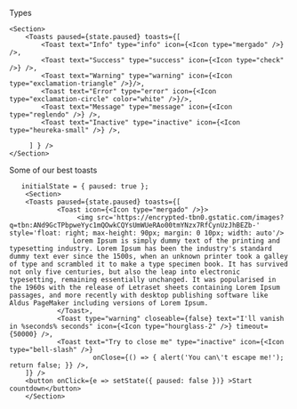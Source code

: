 Types

    <Section>
        <Toasts paused={state.paused} toasts={[
            <Toast text="Info" type="info" icon={<Icon type="mergado" />} />,
            <Toast text="Success" type="success" icon={<Icon type="check" />} />,
            <Toast text="Warning" type="warning" icon={<Icon type="exclamation-triangle" />}/>,
            <Toast text="Error" type="error" icon={<Icon type="exclamation-circle" color="white" />}/>,
            <Toast text="Message" type="message" icon={<Icon type="reglendo" />} />,
            <Toast text="Inactive" type="inactive" icon={<Icon type="heureka-small" />} />,

         ] } />   
    </Section>
         
Some of our best toasts 

       initialState = { paused: true };
        <Section>
        <Toasts paused={state.paused} toasts={[
                <Toast icon={<Icon type="mergado" />}>
                     <img src='https://encrypted-tbn0.gstatic.com/images?q=tbn:ANd9GcTPbpweYyc1mQOwkCQYsUmWUeRAo00tmYNzx7RfCynUzJhBEZb-' style='float: right; max-height: 90px; margin: 0 10px; width: auto'/>
                    Lorem Ipsum is simply dummy text of the printing and typesetting industry. Lorem Ipsum has been the industry's standard dummy text ever since the 1500s, when an unknown printer took a galley of type and scrambled it to make a type specimen book. It has survived not only five centuries, but also the leap into electronic typesetting, remaining essentially unchanged. It was popularised in the 1960s with the release of Letraset sheets containing Lorem Ipsum passages, and more recently with desktop publishing software like Aldus PageMaker including versions of Lorem Ipsum.
                </Toast>,                     
                <Toast type="warning" closeable={false} text="I'll vanish in %seconds% seconds" icon={<Icon type="hourglass-2" />} timeout={50000} />,
                <Toast text="Try to close me" type="inactive" icon={<Icon type="bell-slash" />}
                         onClose={() => { alert('You can\'t escape me!'); return false; }} />,
        ]} />   
        <button onClick={e => setState({ paused: false })} >Start countdown</button>
        </Section>
